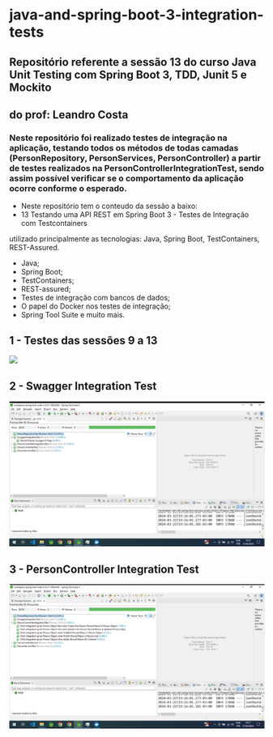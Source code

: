 # java-and-spring-boot-3-integration-tests

## Repositório referente a sessão 13 do curso Java Unit Testing com Spring Boot 3, TDD, Junit 5 e Mockito
## do prof: Leandro Costa

### Neste repositório foi realizado testes de integração na aplicação, testando todos os métodos de todas camadas (PersonRepository, PersonServices, PersonController) a partir de testes realizados na PersonControllerIntegrationTest, sendo assim possível verificar se o comportamento da aplicação ocorre conforme o esperado.

- Neste repositório tem o conteudo da sessão a baixo:
-  13 Testando uma API REST em Spring Boot 3 - Testes de Integração com Testcontainers

utilizado principalmente as tecnologias: Java, Spring Boot, TestContainers, REST-Assured.


- Java;
- Spring Boot;
- TestContainers;
- REST-assured;
- Testes de integração com bancos de dados;
- O papel do Docker nos testes de integração;
- Spring Tool Suite e muito mais.


## 1 - Testes das sessões 9 a 13
<img src="https://raw.githubusercontent.com/rodrigojfagundes/java-and-spring-boot-3-integration-tests/main/Imagens/1%20-%20Testes%20das%20sess%C3%B5es%209%20ate%20a%2013.png" />



## 2 - Swagger Integration Test
<img src="https://raw.githubusercontent.com/rodrigojfagundes/java-and-spring-boot-3-integration-tests/main/Imagens/2%20-%20Swagger%20Integration%20Test.png" />


## 3 - PersonController Integration Test
<img src="https://raw.githubusercontent.com/rodrigojfagundes/java-and-spring-boot-3-integration-tests/main/Imagens/3%20-%20Person%20Controller%20Integration%20Test.png" />


